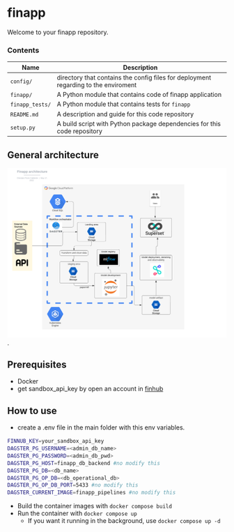 # finapp

Welcome to your finapp repository.

### Contents

| Name | Description |
|-|-|
| `config/` | directory that contains the config files for deployment regarding to the enviroment |
| `finapp/` | A Python module that contains code of finapp application |
| `finapp_tests/` | A Python module that contains tests for `finapp` |
| `README.md` | A description and guide for this code repository |
| `setup.py` | A build script with Python package dependencies for this code repository |


## General architecture

![image](src/images/architecture_diagram.png).

## Prerequisites
 * Docker
 * get sandbox_api_key by open an account in [finhub](https://finnhub.io/)

## How to use
 * create a .env file in the main folder with this env variables.
```Bash
FINNUB_KEY=your_sandbox_api_key
DAGSTER_PG_USERNAME=<admin_db_name>
DAGSTER_PG_PASSWORD=<admin_db_pwd>
DAGSTER_PG_HOST=finapp_db_backend #no modify this
DAGSTER_PG_DB=<db_name>
DAGSTER_PG_OP_DB=<db_operational_db>
DAGSTER_PG_OP_DB_PORT=5433 #no modify this
DAGSTER_CURRENT_IMAGE=finapp_pipelines #no modify this
```
 * Build the container images with `docker compose build`
 * Run the container with `docker compose up`
   * If you want it running in the background, use `docker compose up -d`